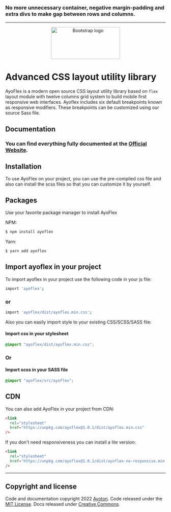 ### No more unnecessary container, negative margin-padding and extra divs to make gap between rows and columns.

---

<p align="center">
  <a href="https://ayoflex.ayolib.com/">
    <img src="https://ayoflex.ayolib.com/ayoflex.png" alt="Bootstrap logo" width="216" height="100">
  </a>
</p>

# Advanced CSS layout utility library

AyoFlex is a modern open source CSS layout utility library based on `flex` layout module with twelve columns grid system to build mobile first responsive web interfaces. Ayoflex includes six default breakpoints known as responsive modifiers. These breakpoints can be customized using our source Sass file.

## Documentation

### You can find everything fully documented at the [Official Website](https://ayoflex.ayolib.com).

## Installation

To use AyoFlex on your project, you can use the pre-compiled css file and also can install the scss files so that you can customize it by yourself.

## Packages

Use your favorite package manager to install AyoFlex

NPM:

```bash
$ npm install ayoflex
```

Yarn:

```bash
$ yarn add ayoflex
```

## Import ayoflex in your project

To import ayoflex in your project use the following code in your js file:

```bash
import 'ayoflex';
```

### or

```bash
import 'ayoflex/dist/ayoflex.min.css';
```

Also you can easily import style to your existing CSS/SCSS/SASS file:

#### Import css in your stylesheet

```css
@import "ayoflex/dist/ayoflex.min.css";
```

### Or

#### Import scss in your SASS file

```scss
@import "ayoflex/src/ayoflex";
```

## CDN

You can also add AyoFlex in your project from CDN:

```html
<link
  rel="stylesheet"
  href="https://unpkg.com/ayoflex@1.0.1/dist/ayoflex.min.css"
/>
```

If you don't need responsiveness you can install a lite version:

```html
<link
  rel="stylesheet"
  href="https://unpkg.com/ayoflex@1.0.1/dist/ayoflex-no-responsive.min.css"
/>
```

---

## Copyright and license

Code and documentation copyright 2022 [Ayoton](https://ayoton.com). Code released under the [MIT License](https://github.com/ayoton/ayoflex/blob/main/LICENSE). Docs released under [Creative Commons](https://creativecommons.org/licenses/by/3.0/).
